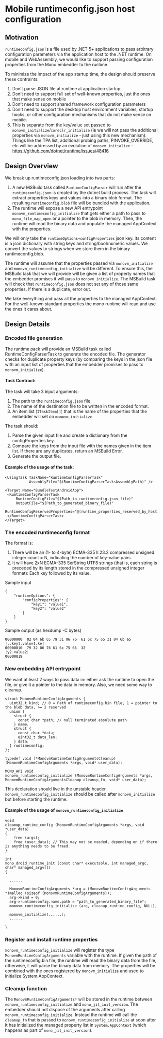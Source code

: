 # Mobile runtimeconfig.json host configuration

## Motivation

`runtimeconfig.json` is a file used by .NET 5+ applications to pass arbitrary configuration parameters via the application host to the .NET runtime.  On mobile and WebAssembly, we would like to support passing configuration properties from the Mono embedder to the runtime.

To minimize the impact of the app startup time, the design should preserve these contraints:
1. Don’t parse JSON file at runtime at application startup
2. Don’t need to support full set of well-known properties, just the ones that make sense on mobile
3. Don’t need to support shared framework configuration parameters
4. Don't need to support the desktop host environment variables, startup hooks, or other configuration mechanisms that do not make sense on mobile.
5. This is separate from the key/value set passed to `monovm_initialize`/`coreclr_initialize`  (ie we will not pass the additional properties via `monovm_initialize` - just using this new mechanism). Things like the TPA list, additional probing paths, PINVOKE_OVERRIDE, etc will be addressed by an evolution of `monovm_initialize` - https://github.com/dotnet/runtime/issues/48416

## Design Overview

We break up runtimeconfig.json loading into two parts:
1. A new MSBuild task called `RuntimeConfigParser` will run after the `runtimeconfig.json` is created by the dotnet build process. The task will extract properties keys and values into a binary blob format. The resulting `runtimeconfig.blob` file will be bundled with the application.
2. The runtime will expose a new API entrypoint `monovm_runtimeconfig_initialize` that gets either a path to pass to `mono_file_map_open` or a pointer to the blob in memory. Then, the runtime will read the binary data and populate the managed AppContext with the properties.

We will only take the `runtimeOptions→configProperties` json key. Its content is a json dictionary with string keys and string/bool/numeric values.  We convert the values to strings when we store them in the binary runtimeconfig.blob. 

The runtime will assume that the properties passed via `monovm_initialize` and `monovm_runtimeconfig_initialize` will be different. To ensure this, the MSBuild task that we will provide will be given a list of property names that the embedder promises it will pass to `monovm_initialize`. The MSBuild task will check that `runtimeconfig.json` does not set any of those same properties. If there is a duplicate, error out.

We take everything and pass all the properties to the managed AppContext. For the well-known standard properties the mono runtime will read and use the ones it cares about.

## Design Details

### Encoded file generation

 The runtime pack will provide an MSBuild task called RuntimeConfigParserTask to generate the encoded file. The generator checks for duplicate property keys (by comparing the keys in the json file with an input list of properties that the embedder promises to pass to `monovm_initialize`).

#### Task Contract:

The task will take 3 input arguments:
1. The path to the `runtimeconfig.json` file.
2. The name of the destination file to be written in the encoded format.
3. An item list (`ITaskItem[]`) that is the name of the properties that the embedder will set on `monovm_initialize`.

The task should:
1. Parse the given input file and create a dictionary from the configProperties key.
2. Compare the keys from the input file with the names given in the item list. If there are any duplicates, return an MSBuild Error.
3. Generate the output file.

#### Example of the usage of the task:

 ```
 <UsingTask TaskName="RuntimeConfigParserTask"
            AssemblyFile="$(RuntimeConfigParserTasksAssemblyPath)" />

<Target Name="BundleTestAndroidApp">
  <RuntimeConfigParserTask
      RuntimeConfigFile="$(Path_to_runtimeconfig.json_file)"
      OutputFile="$(Path_to_generated_binary_file)"
      RuntimeConfigReservedProperties="@(runtime_properties_reserved_by_host)">
  </RuntimeConfigParserTask>
</Target>
 ```

### The encoded runtimeconfig format

The format is:
1. There will be an (1- to 4-byte) ECMA-335 II.23.2 compressed unsigned integer count = N, indicating the number of key-value pairs.
2. It will have 2xN  ECMA-335 SerString UTF8 strings (that is, each string is preceded by its length stored in the compressed unsigned integer format): Each key followed by its value.

Sample input
```
{
    "runtimeOptions": {
        "configProperties": {
            "key1": "value1",
            "key2": "value2"
        }
    }
}
```

Sample output (as hexdump -C bytes)
```
00000000  02 04 6b 65 79 31 06 76  61 6c 75 65 31 04 6b 65  |..key1.value1.ke|
00000010  79 32 06 76 61 6c 75 65  32                       |y2.value2|
00000019
```

### New embedding API entrypoint

We want at least 2 ways to pass data in: either ask the runtime to open the file, or give it a pointer to the data in memory. Also, we need some way to cleanup.

```
struct MonovmRuntimeConfigArguments {
  uint32_t kind; // 0 = Path of runtimeconfig.bin file, 1 = pointer to the blob data, >= 2 reserved
  union {
    struct {
      const char *path; // null terminated absolute path
    } name;
    struct {
      const char *data;
      uint32_t data_len;
    } data;
  } runtimeconfig;
};

typedef void (*MonovmRuntimeConfigArgumentsCleanup)(MonovmRuntimeConfigArguments *args, void* user_data);

MONO_API void
monovm_runtimeconfig_initialize (MonovmRuntimeConfigArguments *args, MonovmRuntimeConfigArgumentsCleanup cleanup_fn, void* user_data);
```

This declaration should live in the unstable header. `monovm_runtimeconfig_initialize` should be called after `monovm_initialize` but before starting the runtime.

#### Example of the usage of `monovm_runtimeconfig_initialize`

```
void
cleanup_runtime_config (MonovmRuntimeConfigArguments *args, void *user_data)
{
    free (args);
    free (user_data); // This may not be needed, depending on if there is anything needs to be freed.
}

int
mono_droid_runtime_init (const char* executable, int managed_argc, char* managed_argv[])
{
  
  ......

  MonovmRuntimeConfigArguments *arg = (MonovmRuntimeConfigArguments *)malloc (sizeof (MonovmRuntimeConfigArguments));
  arg->kind = 0;
  arg->runtimeconfig.name.path = "path_to_generated_binary_file";
  monovm_runtimeconfig_initialize (arg, cleanup_runtime_config, NULL);

  monovm_initialize(......);
  ......

}
```

### Register and install runtime properties

`monovm_runtimeconfig_initialize` will register the type `MonovmRuntimeConfigArguments` variable with the runtime. If given the path of the runtimeconfig.bin file, the runtime will read the binary data from the file, otherwise, it will parse the binary data from memory. The properties will be combined with the ones registered by `monovm_initialize` and used to initialize System.AppContext.

### Cleanup function

The `MonovmRuntimeConfigArguments*` will be stored in the runtime between `monovm_runtimeconfig_initialize` and `mono_jit_init_version`. The embedder should not dispose of the arguments after calling `monovm_runtimeconfig_initialize`. Instead the runtime will call the `cleanup_fn` that is passed to `monovm_runtimeconfig_initialize` at soon after it has initialized the managed property list in `System.AppContext` (which happens as part of `mono_jit_init_version`).
